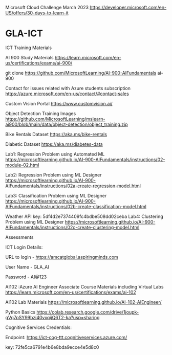 Microsoft Cloud Challenge March 2023
https://developer.microsoft.com/en-US/offers/30-days-to-learn-it

# GLA-ICT
ICT Training Materials

AI 900 Study Materials
https://learn.microsoft.com/en-us/certifications/exams/ai-900/

git clone https://github.com/MicrosoftLearning/AI-900-AIFundamentals ai-900

Contact for issues related with Azure students subscription
https://azure.microsoft.com/en-us/contact/#contact-sales

Custom Vision Portal
https://www.customvision.ai/

Object Detection Training Images 
https://github.com/MicrosoftLearning/mslearn-ai900/blob/main/data/object-detection/object_training.zip

Bike Rentals Dataset 
https://aka.ms/bike-rentals

Diabetic Dataset
https://aka.ms/diabetes-data

Lab1: Regression Problem using Automated ML
https://microsoftlearning.github.io/AI-900-AIFundamentals/instructions/02-module-02.html

Lab2: Regression Problem using ML Designer
https://microsoftlearning.github.io/AI-900-AIFundamentals/instructions/02a-create-regression-model.html

Lab3: Classification Problem using ML Designer
https://microsoftlearning.github.io/AI-900-AIFundamentals/instructions/02b-create-classification-model.html

Weather API key: 5df4d2e7374409fc4bdbe508dd02ceba
Lab4: Clustering Problem using ML Designer
https://microsoftlearning.github.io/AI-900-AIFundamentals/instructions/02c-create-clustering-model.html

Assessments

ICT Login Details:

URL to login - https://amcatglobal.aspiringminds.com

User Name - GLA_AI 

Password - AI@123

AI102 :Azure AI Engineer Associate Course Materials including Virtual Labs
https://learn.microsoft.com/en-us/certifications/exams/ai-102

AI102 Lab Materials
https://microsoftlearning.github.io/AI-102-AIEngineer/

Python Basics
https://colab.research.google.com/drive/1joupk-gVq7pSY99bzi40vxqijQ6T2-ka?usp=sharing

Cognitive Services Credentials:

Endpoint: https://ict-cog-ttt.cognitiveservices.azure.com/

key: 72fe5ca6791e4b6e8bda9ecce4e5d8c0



